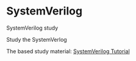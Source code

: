 # SystemVerilog
SystemVerilog study

Study the SystemVerlog

The based study material:
[SystemVerilog Tutorial](http://www.asic-world.com/systemverilog/literal_values4.html#String_Literals)


